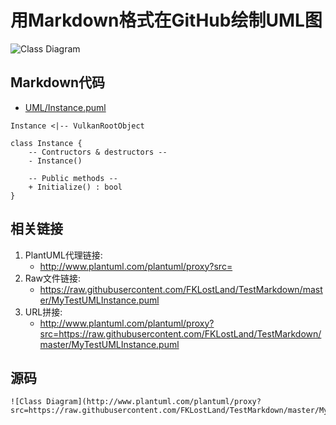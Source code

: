 用Markdown格式在GitHub绘制UML图
====

[comment]: # ( 来源参考: https://stackoverflow.com/a/32771815/1474291 )

![Class Diagram](http://www.plantuml.com/plantuml/proxy?src=https://raw.githubusercontent.com/FKLostLand/TestMarkdown/master/MyTestUMLInstance.puml)

Markdown代码
----

* [UML/Instance.puml][1]

[1]: https://raw.githubusercontent.com/FKLostLand/TestMarkdown/master/MyTestUMLInstance.puml

```
Instance <|-- VulkanRootObject

class Instance {
    -- Contructors & destructors --
    - Instance()
    
    -- Public methods --
    + Initialize() : bool
}
```

相关链接
----

1. PlantUML代理链接:
    * http://www.plantuml.com/plantuml/proxy?src=
2. Raw文件链接:
    * https://raw.githubusercontent.com/FKLostLand/TestMarkdown/master/MyTestUMLInstance.puml
3. URL拼接:
    * http://www.plantuml.com/plantuml/proxy?src=https://raw.githubusercontent.com/FKLostLand/TestMarkdown/master/MyTestUMLInstance.puml

源码
----

```
![Class Diagram](http://www.plantuml.com/plantuml/proxy?src=https://raw.githubusercontent.com/FKLostLand/TestMarkdown/master/MyTestUMLInstance.puml)
```

